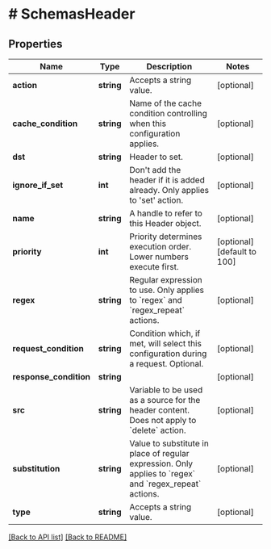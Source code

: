 # # SchemasHeader

## Properties

Name | Type | Description | Notes
------------ | ------------- | ------------- | -------------
**action** | **string** | Accepts a string value. | [optional]
**cache_condition** | **string** | Name of the cache condition controlling when this configuration applies. | [optional]
**dst** | **string** | Header to set. | [optional]
**ignore_if_set** | **int** | Don&#39;t add the header if it is added already. Only applies to &#39;set&#39; action. | [optional]
**name** | **string** | A handle to refer to this Header object. | [optional]
**priority** | **int** | Priority determines execution order. Lower numbers execute first. | [optional] [default to 100]
**regex** | **string** | Regular expression to use. Only applies to &#x60;regex&#x60; and &#x60;regex_repeat&#x60; actions. | [optional]
**request_condition** | **string** | Condition which, if met, will select this configuration during a request. Optional. | [optional]
**response_condition** | **string** |  | [optional]
**src** | **string** | Variable to be used as a source for the header content. Does not apply to &#x60;delete&#x60; action. | [optional]
**substitution** | **string** | Value to substitute in place of regular expression. Only applies to &#x60;regex&#x60; and &#x60;regex_repeat&#x60; actions. | [optional]
**type** | **string** | Accepts a string value. | [optional]

[[Back to API list]](../../README.md#endpoints) [[Back to README]](../../README.md)
